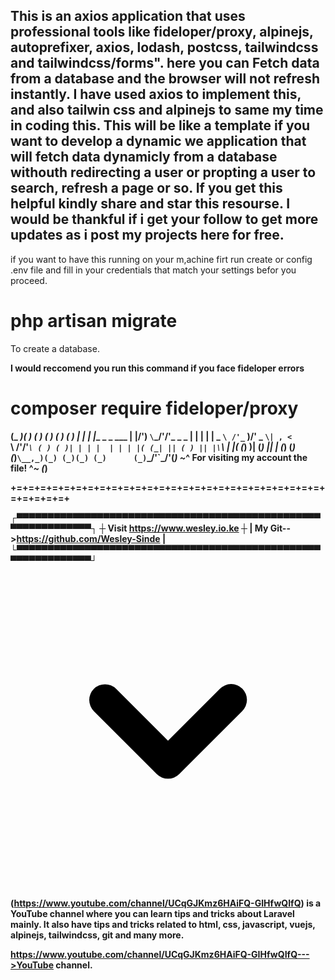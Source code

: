 ## This is an axios application that uses professional tools like fideloper/proxy, alpinejs, autoprefixer, axios, lodash, postcss, tailwindcss and tailwindcss/forms". here you can Fetch data from a database and the browser will not refresh instantly. I have used axios to implement this, and also tailwin css and alpinejs to same my time in coding this. This will be like a template if you want to develop a dynamic we application that will fetch data dynamicly from a database withouth redirecting a user or propting a user to search, refresh a page or so. If you get this helpful kindly share and star this resourse. I would be thankful if i get your follow to get more updates as i post my projects here for free.

if you want to have this running on your m,achine firt run 
create or config .env file and fill in your credentials that match your settings befor you proceed.

<h1>  php artisan migrate</h1>

<p>To create a database.</p>
<b>I would reccomend you run this command if you face fideloper errors

<h1>composer require fideloper/proxy</h1>

(_   _)( )                  ( )       ( )   ( )           ( )
  | |  | |__     _ _   ___  | |/')    `\`\_/'/'_    _   _ | |
  | |  |  _ `\ /'_` )/' _ `\| , <       `\ /'/'_`\ ( ) ( )| |
  | |  | | | |( (_| || ( ) || |\`\       | |( (_) )| (_) || |
  (_)  (_) (_)`\__,_)(_) (_)(_) (_)      (_)`\___/'`\___/'(_)
              ~_^ For visiting my account the file! ^_~           (_)
              
+=+=+=+=+=+=+=+=+=+=+=+=+=+=+=+=+=+=+=+=+=+=+=+=+=+=+=+=+=+=+=+

┌▀▀▀▀▀▀▀▀▀▀▀▀▀▀▀▀▀▀▀▀▀▀▀▀▀▀▀▀▀▀▀▀▀▀▀▀▀▀▀▀▀▀▀▀▀▀▀▀▀▀▀▀▀▀▀▀▀▀▀▀▀▀┐
┼              Visit https://www.wesley.io.ke                  ┼
|      My Git-->https://github.com/Wesley-Sinde                |
└▀▀▀▀▀▀▀▀▀▀▀▀▀▀▀▀▀▀▀▀▀▀▀▀▀▀▀▀▀▀▀▀▀▀▀▀▀▀▀▀▀▀▀▀▀▀▀▀▀▀▀▀▀▀▀▀▀▀▀▀▀▀┘


 <div class="ml-1">
 <svg class="fill-current h-14 w-14" xmlns="http://www.w3.org/2000/svg" viewBox="0 0 20 20">
  <path fill-rule="evenodd" d="M5.293 7.293a1 1 0 011.414 0L10 10.586l3.293-3.293a1 1 0 111.414 1.414l-4 4a1 1 0 01-1.414 0l-4-4a1 1 0 010-1.414z" clip-rule="evenodd" />
    </svg>
   </div>

(https://www.youtube.com/channel/UCqGJKmz6HAiFQ-GIHfwQIfQ) is a YouTube channel where you can learn tips and tricks about Laravel mainly. It also have tips and tricks related to html, css, javascript, vuejs, alpinejs, tailwindcss, git and many more.


https://www.youtube.com/channel/UCqGJKmz6HAiFQ-GIHfwQIfQ--->YouTube channel.
